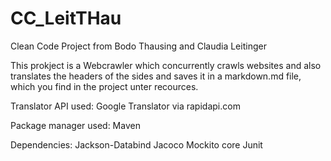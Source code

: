 # CC_LeitTHau
Clean Code Project from Bodo Thausing and Claudia Leitinger

This prokject is a Webcrawler which concurrently crawls websites and also translates the headers of the sides and saves it in a markdown.md file, which you find in the project unter recources. 

Translator API used: 
Google Translator via rapidapi.com

Package manager used:
Maven

Dependencies:
Jackson-Databind
Jacoco
Mockito core
Junit
